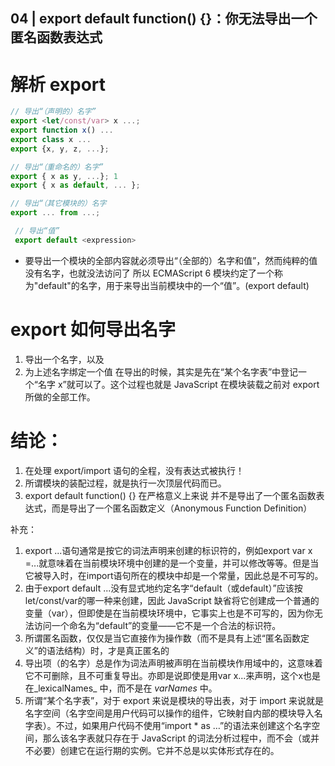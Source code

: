 ## 04 | export default function() {}：你无法导出一个匿名函数表达式

# 解析 export
```js
// 导出“（声明的）名字” 
export <let/const/var> x ...; 
export function x() ... 
export class x ... 
export {x, y, z, ...}; 

// 导出“（重命名的）名字” 
export { x as y, ...}; 1
export { x as default, ... }; 

// 导出“（其它模块的）名字
export ... from ...;

 // 导出“值” 
 export default <expression>
 ```
- 要导出一个模块的全部内容就必须导出“（全部的）名字和值”，然而纯粹的值没有名字，也就没法访问了
    所以 ECMAScript 6 模块约定了一个称为"default"的名字，用于来导出当前模块中的一个“值”。(export default)

# export 如何导出名字
  1. 导出一个名字，以及
  2. 为上述名字绑定一个值
在导出的时候，其实是先在“某个名字表”中登记一个“名字 x”就可以了。这个过程也就是 JavaScript 在模块装载之前对 export 所做的全部工作。

# 结论：
  1. 在处理 export/import 语句的全程，没有表达式被执行！
  2. 所谓模块的装配过程，就是执行一次顶层代码而已。
  3. export default function() {} 在严格意义上来说 并不是导出了一个匿名函数表达式，而是导出了一个匿名函数定义（Anonymous Function Definition）

补充：
1. export ...语句通常是按它的词法声明来创建的标识符的，例如export var x =...就意味着在当前模块环境中创建的是一个变量，并可以修改等等。但是当它被导入时，在import语句所在的模块中却是一个常量，因此总是不可写的。
2. 由于export default ...没有显式地约定名字“default（或default）”应该按let/const/var的哪一种来创建，因此 JavaScript 缺省将它创建成一个普通的变量（var），但即使是在当前模块环境中，它事实上也是不可写的，因为你无法访问一个命名为“default”的变量——它不是一个合法的标识符。
3. 所谓匿名函数，仅仅是当它直接作为操作数（而不是具有上述“匿名函数定义”的语法结构）时，才是真正匿名的
4. 导出项（的名字）总是作为词法声明被声明在当前模块作用域中的，这意味着它不可删除，且不可重复导出。亦即是说即使是用var x...来声明，这个x也是在_lexicalNames_ 中，而不是在 _varNames_ 中。
5. 所谓“某个名字表”，对于 export 来说是模块的导出表，对于 import 来说就是名字空间（名字空间是用户代码可以操作的组件，它映射自内部的模块导入名字表）。不过，如果用户代码不使用“import * as …”的语法来创建这个名字空间，那么该名字表就只存在于 JavaScript 的词法分析过程中，而不会（或并不必要）创建它在运行期的实例。它并不总是以实体形式存在的。